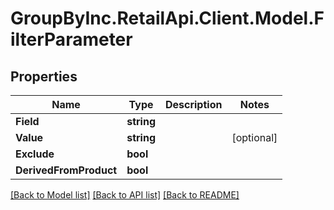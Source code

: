 # GroupByInc.RetailApi.Client.Model.FilterParameter

## Properties

Name | Type | Description | Notes
------------ | ------------- | ------------- | -------------
**Field** | **string** |  | 
**Value** | **string** |  | [optional] 
**Exclude** | **bool** |  | 
**DerivedFromProduct** | **bool** |  | 

[[Back to Model list]](../README.md#documentation-for-models) [[Back to API list]](../README.md#documentation-for-api-endpoints) [[Back to README]](../README.md)


